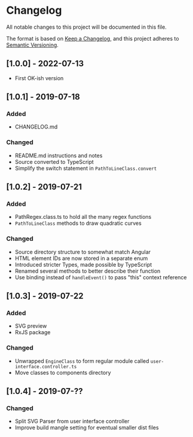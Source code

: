 # Changelog

All notable changes to this project will be documented in this file.

The format is based on [Keep a Changelog](https://keepachangelog.com/en/1.0.0/),
and this project adheres to [Semantic Versioning](https://semver.org/spec/v2.0.0.html).

## [1.0.0] - 2022-07-13
- First OK-ish version

## [1.0.1] - 2019-07-18
### Added
- CHANGELOG.md

### Changed
- README.md instructions and notes
- Source converted to TypeScript
- Simplify the switch statement in `PathToLineClass.convert`

## [1.0.2] - 2019-07-21
### Added
- PathRegex.class.ts to hold all the many regex functions
- `PathToLineClass` methods to draw quadratic curves

### Changed
- Source directory structure to somewhat match Angular
- HTML element IDs are now stored in a separate enum
- Introduced stricter Types, made possible by TypeScript
- Renamed several methods to better describe their function
- Use binding instead of `handleEvent()` to pass "this" context reference

## [1.0.3] - 2019-07-22
### Added
- SVG preview
- RxJS package

### Changed
- Unwrapped `EngineClass` to form regular module called `user-interface.controller.ts`
- Move classes to components directory

## [1.0.4] - 2019-07-??
### Changed
- Split SVG Parser from user interface controller 
- Improve build mangle setting for eventual smaller dist files
